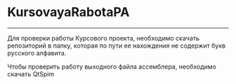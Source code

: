 # KursovayaRabotaPA

---------------------

Для проверки работы Курсового проекта, необходимо скачать репозиторий в папку, которая по пути ее нахождения не содержит букв русского алфавита.

Чтобы проверить работу выходного файла ассемблера, необходимо скачать QtSpim

